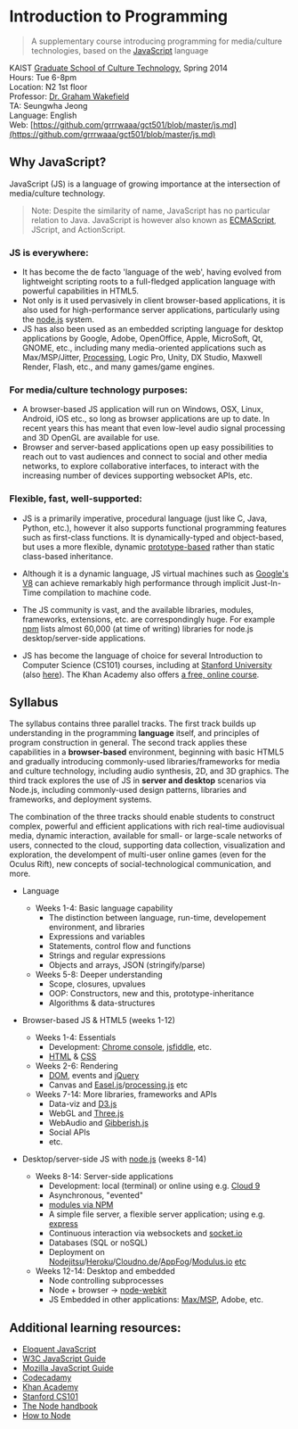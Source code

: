 # Introduction to Programming

> A supplementary course introducing programming for media/culture technologies, based on the [JavaScript](http://en.wikipedia.org/wiki/JavaScript) language

KAIST [Graduate School of Culture Technology](http://ct.kaist.ac.kr), Spring 2014   
Hours: Tue 6-8pm   
Location: N2 1st floor   
Professor: [Dr. Graham Wakefield](http://www.grahamwakefield.net)   
TA: Seungwha Jeong      
Language: English   
Web: [https://github.com/grrrwaaa/gct501/blob/master/js.md](https://github.com/grrrwaaa/gct501/blob/master/js.md)

## Why JavaScript?

JavaScript (JS) is a language of growing importance at the intersection of media/culture technology. 

> Note: Despite the similarity of name, JavaScript has no particular relation to Java. JavaScript is however also known as [ECMAScript](http://en.wikipedia.org/wiki/ECMAScript), JScript, and ActionScript.

### JS is everywhere:

- It has become the de facto 'language of the web', having evolved from lightweight scripting roots to a full-fledged application language with powerful capabilities in HTML5. 
- Not only is it used pervasively in client browser-based applications, it is also used for high-performance server applications, particularly using the [node.js](http://nodejs.org/) system. 
- JS has also been used as an embedded scripting language for desktop applications by Google, Adobe, OpenOffice, Apple, MicroSoft, Qt, GNOME, etc., including many media-oriented applications such as Max/MSP/Jitter, [Processing](http://en.wikipedia.org/wiki/Processing.js), Logic Pro, Unity, DX Studio, Maxwell Render, Flash, etc., and many games/game engines.

### For media/culture technology purposes:

- A browser-based JS application will run on Windows, OSX, Linux, Android, iOS etc., so long as browser applications are up to date. In recent years this has meant that even low-level audio signal processing and 3D OpenGL are available for use. 
- Browser and server-based applications open up easy possibilities to reach out to vast audiences and connect to social and other media networks, to explore collaborative interfaces, to interact with the increasing number of devices supporting websocket APIs, etc.

### Flexible, fast, well-supported:

- JS is a primarily imperative, procedural language (just like C, Java, Python, etc.), however it also supports functional programming features such as first-class functions. It is dynamically-typed and object-based, but uses a more flexible, dynamic [prototype-based](http://en.wikipedia.org/wiki/Prototype-based_programming) rather than static class-based inheritance. 

- Although it is a dynamic language, JS virtual machines such as [Google's V8](http://en.wikipedia.org/wiki/V8_(JavaScript_engine)) can achieve remarkably high performance through implicit Just-In-Time compilation to machine code.  

- The JS community is vast, and the available libraries, modules, frameworks, extensions, etc. are correspondingly huge. For example [npm](https://www.npmjs.org/) lists almost 60,000 (at time of writing) libraries for node.js desktop/server-side applications. 

- JS has become the language of choice for several Introduction to Computer Science (CS101) courses, including at [Stanford University](http://www.stanford.edu/class/cs101/) (also [here](https://www.coursera.org/course/cs101)). The Khan Academy also offers [a free, online course](https://www.khanacademy.org/cs).

## Syllabus

The syllabus contains three parallel tracks. The first track builds up understanding in the programming **language** itself, and principles of program construction in general. The second track applies these capabilities in a **browser-based** environment, beginning with basic HTML5 and gradually introducing commonly-used libraries/frameworks for media and culture technology, including audio synthesis, 2D, and 3D graphics. The third track explores the use of JS in **server and desktop** scenarios via Node.js, including commonly-used design patterns, libraries and frameworks, and deployment systems. 

The combination of the three tracks should enable students to construct complex, powerful and efficient applications with rich real-time audiovisual media, dynamic interaction, available for small- or large-scale networks of users, connected to the cloud, supporting data collection, visualization and exploration, the develompent of multi-user online games (even for the Oculus Rift), new concepts of social-technological communication, and more. 

- Language 
	- Weeks 1-4: Basic language capability
		- The distinction between language, run-time, developement environment, and libraries
		- Expressions and variables
		- Statements, control flow and functions
		- Strings and regular expressions
		- Objects and arrays, JSON (stringify/parse)
	- Weeks 5-8: Deeper understanding
		- Scope, closures, upvalues
		- OOP: Constructors, new and this, prototype-inheritance
		- Algorithms & data-structures
	
- Browser-based JS & HTML5 (weeks 1-12)
	- Weeks 1-4: Essentials
		- Development: [Chrome console](https://developers.google.com/chrome-developer-tools/docs/console), [jsfiddle](http://jsfiddle.net/), etc.
		- [HTML](http://www.w3schools.com/html/) & [CSS](http://www.w3schools.com/css/default.asp)
	- Weeks 2-6: Rendering
		- [DOM](http://www.w3schools.com/js/js_htmldom.asp), events and [jQuery](http://jquery.com/)
		- Canvas and [Easel.js](http://www.createjs.com/#!/EaselJS)/[processing.js](http://processingjs.org/articles/jsQuickStart.html) etc
	- Weeks 7-14: More libraries, frameworks and APIs
		- Data-viz and [D3.js](http://d3js.org/)
		- WebGL and [Three.js](http://threejs.org/)
		- WebAudio and [Gibberish.js](http://www.charlie-roberts.com/gibberish/)
		- Social APIs
		- etc.

- Desktop/server-side JS with [node.js](http://nodejs.org/) (weeks 8-14)
	- Weeks 8-14: Server-side applications
		- Development: local (terminal) or online using e.g. [Cloud 9](https://c9.io/)
		- Asynchronous, "evented"
		- [modules via NPM](https://www.npmjs.org/)
		- A simple file server, a flexible server application; using e.g. [express](http://expressjs.com/)
		- Continuous interaction via websockets and [socket.io](http://socket.io/)
		- Databases (SQL or noSQL)
		- Deployment on [Nodejitsu](https://www.nodejitsu.com/)/[Heroku](https://www.heroku.com/)/[Cloudno.de](http://cloudno.de/)/[AppFog](https://www.appfog.com/)/[Modulus.io](https://modulus.io/) [etc](https://github.com/joyent/node/wiki/node-hosting)
	- Weeks 12-14: Desktop and embedded
		- Node controlling subprocesses
		- Node + browser -> [node-webkit](https://github.com/rogerwang/node-webkit/wiki)
		- JS Embedded in other applications: [Max/MSP](http://www.cycling74.com/docs/max5/tutorials/max-tut/javascriptchapter01.html), Adobe, etc.

## Additional learning resources:

- [Eloquent JavaScript](http://eloquentjavascript.net/contents.html)
- [W3C JavaScript Guide](http://www.w3schools.com/js/)
- [Mozilla JavaScript Guide](https://developer.mozilla.org/en-US/docs/Web/JavaScript/Guide)
- [Codecadamy](http://www.codecademy.com/tracks/javascript)
- [Khan Academy](https://www.khanacademy.org/cs/programming)
- [Stanford CS101](https://www.coursera.org/course/cs101)
- [The Node handbook](http://www.nodebeginner.org/)
- [How to Node](http://howtonode.org/)

